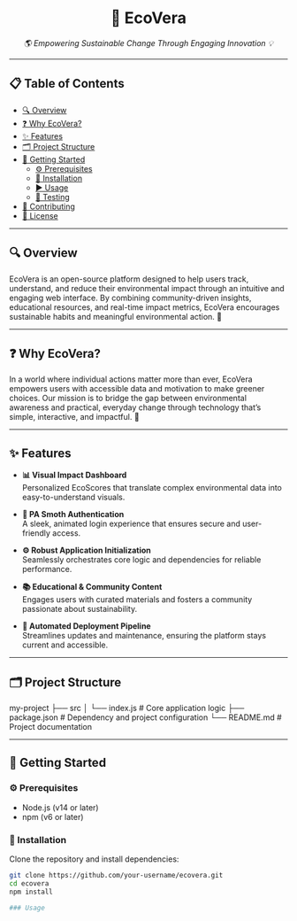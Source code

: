 <h1 align="center">🌿 EcoVera</h1>
<p align="center"><em>🌎 Empowering Sustainable Change Through Engaging Innovation 💡</em></p>

---

## 📋 Table of Contents
- [🔍 Overview](#overview)
- [❓ Why EcoVera?](#why-ecovera)
- [✨ Features](#features)
- [🗂️ Project Structure](#project-structure)
- [🚀 Getting Started](#getting-started)
  - [⚙️ Prerequisites](#prerequisites)
  - [💾 Installation](#installation)
  - [▶️ Usage](#usage)
  - [🧪 Testing](#testing)
- [🤝 Contributing](#contributing)
- [📄 License](#license)

---

## 🔍 Overview

EcoVera is an open-source platform designed to help users track, understand, and reduce their environmental impact through an intuitive and engaging web interface. By combining community-driven insights, educational resources, and real-time impact metrics, EcoVera encourages sustainable habits and meaningful environmental action. 🌱

---

## ❓ Why EcoVera?

In a world where individual actions matter more than ever, EcoVera empowers users with accessible data and motivation to make greener choices. Our mission is to bridge the gap between environmental awareness and practical, everyday change through technology that’s simple, interactive, and impactful. 🌟

---

## ✨ Features

- **📊 Visual Impact Dashboard**  
  Personalized EcoScores that translate complex environmental data into easy-to-understand visuals.

- **🔐 PA Smoth Authentication**  
  A sleek, animated login experience that ensures secure and user-friendly access.

- **⚙️ Robust Application Initialization**  
  Seamlessly orchestrates core logic and dependencies for reliable performance.

- **📚 Educational & Community Content**  
  Engages users with curated materials and fosters a community passionate about sustainability.

- **🚀 Automated Deployment Pipeline**  
  Streamlines updates and maintenance, ensuring the platform stays current and accessible.

---

## 🗂️ Project Structure

my-project
├── src
│ └── index.js # Core application logic
├── package.json # Dependency and project configuration
└── README.md # Project documentation

---

## 🚀 Getting Started

### ⚙️ Prerequisites

- Node.js (v14 or later)  
- npm (v6 or later)

### 💾 Installation

Clone the repository and install dependencies:

```bash
git clone https://github.com/your-username/ecovera.git
cd ecovera
npm install

### Usage


